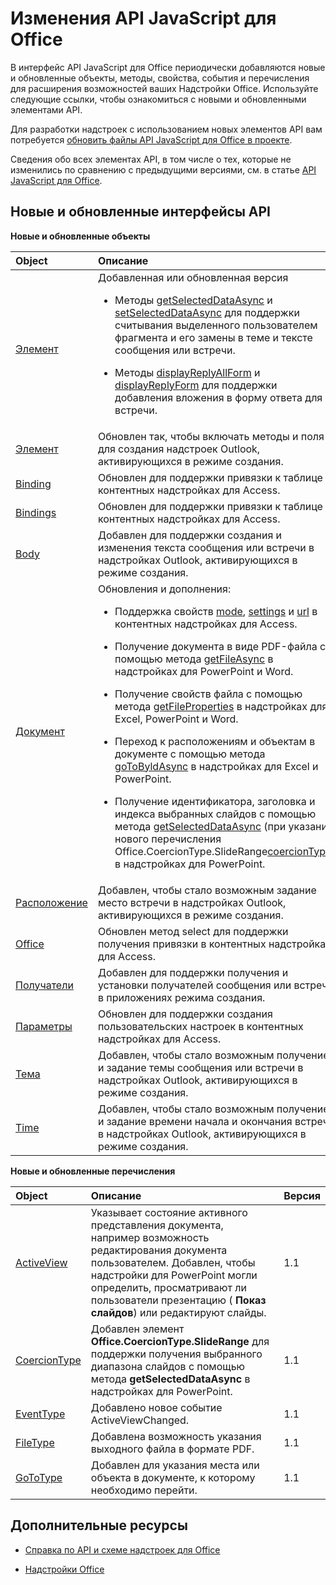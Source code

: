 
# Изменения API JavaScript для Office
В интерфейс API JavaScript для Office периодически добавляются новые и обновленные объекты, методы, свойства, события и перечисления для расширения возможностей ваших Надстройки Office. Используйте следующие ссылки, чтобы ознакомиться с новыми и обновленными элементами API.

Для разработки надстроек с использованием новых элементов API вам потребуется [обновить файлы API JavaScript для Office в проекте](../docs/develop/update-your-javascript-api-for-office-and-manifest-schema-version.md).

Сведения обо всех элементах API, в том числе о тех, которые не изменились по сравнению с предыдущими версиями, см. в статье [API JavaScript для Office](../reference/javascript-api-for-office.md).


## Новые и обновленные интерфейсы API

 **Новые и обновленные объекты**


|**Object**|**Описание**|**Объект**|
|:-----|:-----|:-----|
|[Элемент](../reference/outlook/Office.context.mailbox.item.md)|Добавленная или обновленная версия<br><ul><li><p>Методы <a href="../reference/outlook/Office.context.mailbox.item.md#getSelectedDataAsync" target="_blank">getSelectedDataAsync</a> и <a href="../reference/outlook/Office.context.mailbox.item.md#setSelectedDataAsync" target="_blank">setSelectedDataAsync</a> для поддержки считывания выделенного пользователем фрагмента и его замены в теме и тексте сообщения или встречи.</p></li><li><p>Методы <a href="../reference/outlook/Office.context.mailbox.item.md#displayReplyAllForm" target="_blank">displayReplyAllForm</a> и <a href="../reference/outlook/Office.context.mailbox.item.md#displayReplyForm" target="_blank">displayReplyForm</a> для поддержки добавления вложения в форму ответа для встречи.</p></li></ul>|Mailbox 1.2|
|[Элемент](../reference/outlook/Office.context.mailbox.item.md)|Обновлен так, чтобы включать методы и поля для создания надстроек Outlook, активирующихся в режиме создания. |1.1|
|[Binding](../reference/shared/binding.md)|Обновлен для поддержки привязки к таблице в контентных надстройках для Access.|1.1|
|[Bindings](../reference/shared/bindings.bindings.md)|Обновлен для поддержки привязки к таблице в контентных надстройках для Access.|1.1|
|[Body](../reference/outlook/Body.md)|Добавлен для поддержки создания и изменения текста сообщения или встречи в надстройках Outlook, активирующихся в режиме создания.|1.1|
|[Документ](../reference/shared/document.md)|Обновления и дополнения: <ul><li><p>Поддержка свойств <a href="http://msdn.microsoft.com/library/551369c3-315b-428f-8b7e-08987f6b0e00(Office.15).aspx" target="_blank">mode</a>, <a href="http://msdn.microsoft.com/library/77ba7daf-419f-44b6-8747-7fd5618b7053(Office.15).aspx" target="_blank">settings</a> и <a href="http://msdn.microsoft.com/library/480ac3c6-370e-4505-aba3-1d0dce9fb3dc(Office.15).aspx" target="_blank">url</a> в контентных надстройках для Access.</p></li><li><p>Получение документа в виде PDF-файла с помощью метода <a href="http://msdn.microsoft.com/library/35dda81c-235e-4eab-8a77-9acb3b73a380(Office.15).aspx" target="_blank">getFileAsync</a> в надстройках для PowerPoint и Word.</p></li><li><p>Получение свойств файла с помощью метода <a href="http://msdn.microsoft.com/library/2533a563-95ae-4d52-b2d5-a6783e4ef5b4(Office.15).aspx" target="_blank">getFileProperties</a> в надстройках для Excel, PowerPoint и Word.</p></li><li><p>Переход к расположениям и объектам в документе с помощью метода <a href="http://msdn.microsoft.com/library/35dda81c-235e-4eab-8a77-9acb3b73a380(Office.15).aspx" target="_blank">goToByldAsync</a> в надстройках для Excel и PowerPoint.</p></li><li><p>Получение идентификатора, заголовка и индекса выбранных слайдов с помощью метода <a href="http://msdn.microsoft.com/library/f85ad02c-64f0-4b73-87f6-7f521b3afd69(Office.15).aspx" target="_blank">getSelectedDataAsync</a> (при указании нового перечисления <span class="keyword">Office.CoercionType.SlideRange</span><a href="http://msdn.microsoft.com/library/735eaab6-5e31-4bc2-add5-9d378900a31b(Office.15).aspx" target="_blank">coercionType</a>) в надстройках для PowerPoint.</p></li></ul>|1.1|
|[Расположение](../reference/outlook/Location.md)|Добавлен, чтобы стало возможным задание место встречи в надстройках Outlook, активирующихся в режиме создания.|1.1|
|[Office](../reference/shared/office.md)|Обновлен метод select для поддержки получения привязки в контентных надстройках для Access.|1.1|
|[Получатели](../reference/outlook/Recipients.md)|Добавлен для поддержки получения и установки получателей сообщения или встречи в приложениях режима создания.|1.1|
|[Параметры](../reference/shared/document.settings.md)|Обновлен для поддержки создания пользовательских настроек в контентных надстройках для Access.|1.1|
|[Тема](../reference/outlook/Subject.md)|Добавлен, чтобы стало возможным получение и задание темы сообщения или встречи в надстройках Outlook, активирующихся в режиме создания.|1.1|
|[Time](../reference/outlook/Time.md)|Добавлен, чтобы стало возможным получение и задание времени начала и окончания встречи в надстройках Outlook, активирующихся в режиме создания.|1.1|



**Новые и обновленные перечисления**


|**Object**|**Описание**|**Версия**|
|:-----|:-----|:-----|
|[ActiveView](../reference/shared/activeview-enumeration.md)|Указывает состояние активного представления документа, например возможность редактирования документа пользователем. Добавлен, чтобы надстройки для PowerPoint могли определить, просматривают ли пользователи презентацию ( **Показ слайдов**) или редактируют слайды. |1.1|
|[CoercionType](../reference/shared/coerciontype-enumeration.md)|Добавлен элемент  **Office.CoercionType.SlideRange** для поддержки получения выбранного диапазона слайдов с помощью метода **getSelectedDataAsync** в надстройках для PowerPoint.|1.1|
|[EventType](../reference/shared/eventtype-enumeration.md)|Добавлено новое событие ActiveViewChanged.|1.1|
|[FileType](../reference/shared/filetype-enumeration.md)|Добавлена возможность указания выходного файла в формате PDF.|1.1|
|[GoToType](../reference/shared/gototype-enumeration.md)|Добавлен для указания места или объекта в документе, к которому необходимо перейти.|1.1|

## Дополнительные ресурсы


- [Справка по API и схеме надстроек для Office](../reference/reference.md)
    
- [Надстройки Office](../docs/overview/office-add-ins.md)
    
